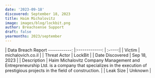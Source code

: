 ```yaml
---
date: '2023-09-18'
discovered: September 18, 2023
title: Haim Michalovitz
image: images/blog/lockbit.png
author: Breachsense Support
draft: false
yearmonths: 2023/september
---
```



| Data Breach Report
------------:     |:-------------:    | :-----:|
| Victim      | michalovich.co.il      | 
| Threat Actor      | LockBit      | 
| Date Discovered      | Sep 18, 2023      | 
| Description      | Haim Michalovitz Company Management and Entrepreneurship Ltd. is a company that specializes in the execution of prestigious projects in the field of construction.      | 
| Leak Size      | Unknown      | 

